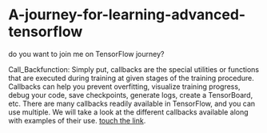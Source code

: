 # A-journey-for-learning-advanced-tensorflow
do you want to join me on TensorFlow journey?

Call_Backfunction: Simply put, callbacks are the special utilities or functions that are executed during training at given stages of the training procedure. Callbacks can help you prevent overfitting, visualize training progress, debug your code, save checkpoints, generate logs, create a TensorBoard, etc. There are many callbacks readily available in TensorFlow, and you can use multiple. We will take a look at the different callbacks available along with examples of their use.
 [touch the link](https://blog.paperspace.com/tensorflow-callbacks/).


